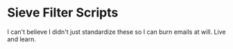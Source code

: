 # Sieve Filter Scripts
I can't believe I didn't just standardize these so I can burn emails at will. Live and learn.
